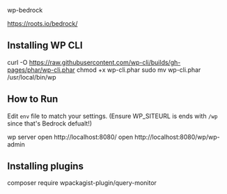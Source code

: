wp-bedrock

https://roots.io/bedrock/

## Installing WP CLI

  curl -O https://raw.githubusercontent.com/wp-cli/builds/gh-pages/phar/wp-cli.phar
  chmod +x wp-cli.phar
  sudo mv wp-cli.phar /usr/local/bin/wp

## How to Run

Edit `env` file to match your settings. (Ensure WP_SITEURL is ends with `/wp` since that's Bedrock 
defualt!)

  wp server
  open http://localhost:8080/
  open http://localhost:8080/wp/wp-admin

## Installing plugins

  composer require wpackagist-plugin/query-monitor


